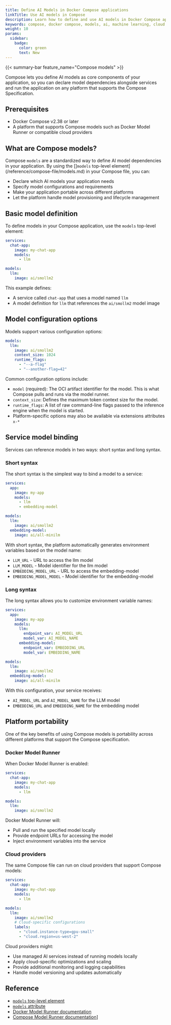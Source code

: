 ```yaml
---
title: Define AI Models in Docker Compose applications
linkTitle: Use AI models in Compose
description: Learn how to define and use AI models in Docker Compose applications using the models top-level element
keywords: compose, docker compose, models, ai, machine learning, cloud providers, specification
weight: 10
params:
  sidebar:
    badge:
      color: green
      text: New
---
```


{{< summary-bar feature_name="Compose models" >}}

Compose lets you define AI models as core components of your application, so you can declare model dependencies alongside services and run the application on any platform that supports the Compose Specification.

## Prerequisites

- Docker Compose v2.38 or later
- A platform that supports Compose models such as Docker Model Runner or compatible cloud providers

## What are Compose models?

Compose `models` are a standardized way to define AI model dependencies in your application. By using the []`models` top-level element](/reference/compose-file/models.md) in your Compose file, you can:

- Declare which AI models your application needs
- Specify model configurations and requirements
- Make your application portable across different platforms
- Let the platform handle model provisioning and lifecycle management

## Basic model definition

To define models in your Compose application, use the `models` top-level element:

```yaml
services:
  chat-app:
    image: my-chat-app
    models:
      - llm

models:
  llm:
    image: ai/smollm2
```

This example defines:
- A service called `chat-app` that uses a model named `llm`
- A model definition for `llm` that references the `ai/smollm2` model image

## Model configuration options

Models support various configuration options:

```yaml
models:
  llm:
    image: ai/smollm2
    context_size: 1024
    runtime_flags:
      - "--a-flag"
      - "--another-flag=42"
```

Common configuration options include:
- `model` (required): The OCI artifact identifier for the model. This is what Compose pulls and runs via the model runner. 
- `context_size`: Defines the maximum token context size for the model.
- `runtime_flags`: A list of raw command-line flags passed to the inference engine when the model is started.
-  Platform-specific options may also be available via extensions attributes `x-*`

## Service model binding

Services can reference models in two ways: short syntax and long syntax.

### Short syntax

The short syntax is the simplest way to bind a model to a service:

```yaml
services:
  app:
    image: my-app
    models:
      - llm
      - embedding-model

models:
  llm:
    image: ai/smollm2
  embedding-model:
    image: ai/all-minilm
```

With short syntax, the platform automatically generates environment variables based on the model name:
- `LLM_URL` - URL to access the llm model
- `LLM_MODEL` - Model identifier for the llm model
- `EMBEDDING_MODEL_URL` - URL to access the embedding-model
- `EMBEDDING_MODEL_MODEL` - Model identifier for the embedding-model

### Long syntax

The long syntax allows you to customize environment variable names:

```yaml
services:
  app:
    image: my-app
    models:
      llm:
        endpoint_var: AI_MODEL_URL
        model_var: AI_MODEL_NAME
      embedding-model:
        endpoint_var: EMBEDDING_URL
        model_var: EMBEDDING_NAME

models:
  llm:
    image: ai/smollm2
  embedding-model:
    image: ai/all-minilm
```

With this configuration, your service receives:
- `AI_MODEL_URL` and `AI_MODEL_NAME` for the LLM model
- `EMBEDDING_URL` and `EMBEDDING_NAME` for the embedding model

## Platform portability

One of the key benefits of using Compose models is portability across different platforms that support the Compose specification.

### Docker Model Runner

When Docker Model Runner is enabled:

```yaml
services:
  chat-app:
    image: my-chat-app
    models:
      - llm

models:
  llm:
    image: ai/smollm2
```

Docker Model Runner will:
- Pull and run the specified model locally
- Provide endpoint URLs for accessing the model
- Inject environment variables into the service

### Cloud providers

The same Compose file can run on cloud providers that support Compose models:

```yaml
services:
  chat-app:
    image: my-chat-app
    models:
      - llm

models:
  llm:
    image: ai/smollm2
    # Cloud-specific configurations
    labels:
      - "cloud.instance-type=gpu-small"
      - "cloud.region=us-west-2"
```

Cloud providers might:
- Use managed AI services instead of running models locally
- Apply cloud-specific optimizations and scaling
- Provide additional monitoring and logging capabilities
- Handle model versioning and updates automatically

## Reference

- [`models` top-level element](/reference/compose-file/models.md)
- [`models` attribute](/reference/compose-file/services.md#models)
- [Docker Model Runner documentation](/manuals/ai/model-runner.md)
- [Compose Model Runner documentation](/manuals/compose/how-tos/model-runner.md)]